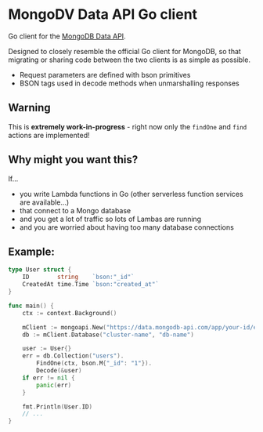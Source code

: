 # MongoDV Data API Go client

Go client for the [MongoDB Data API](https://docs.atlas.mongodb.com/api/data-api/).

Designed to closely resemble the official Go client for MongoDB, so that migrating or sharing code between the two clients is as simple as possible.

- Request parameters are defined with bson primitives
- BSON tags used in decode methods when unmarshalling responses

## Warning

This is **extremely work-in-progress** - right now only the `findOne` and `find` actions are implemented!

## Why might you want this?

If...

- you write Lambda functions in Go (other serverless function services are available...)
- that connect to a Mongo database
- and you get a lot of traffic so lots of Lambas are running
- and you are worried about having too many database connections

## Example:

```go
type User struct {
	ID        string    `bson:"_id"`
	CreatedAt time.Time `bson:"created_at"`
}

func main() {
	ctx := context.Background()

	mClient := mongoapi.New("https://data.mongodb-api.com/app/your-id/endpoint/data/beta", os.Getenv("MONGODB_API_KEY"))
	db := mClient.Database("cluster-name", "db-name")

	user := User{}
	err = db.Collection("users").
		FindOne(ctx, bson.M{"_id": "1"}).
		Decode(&user)
	if err != nil {
		panic(err)
	}

	fmt.Println(User.ID)
	// ...
}
```

